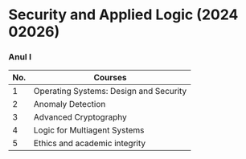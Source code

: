 # Security and Applied Logic (2024 02026)

### Anul I
| No.  | Courses |
| ------------- | ------------- |
| 1  | Operating Systems: Design and Security  |
| 2  | Anomaly Detection  |
| 3  | Advanced Cryptography  |
| 4  | Logic for Multiagent Systems  |
| 5  | Ethics and academic integrity  |
